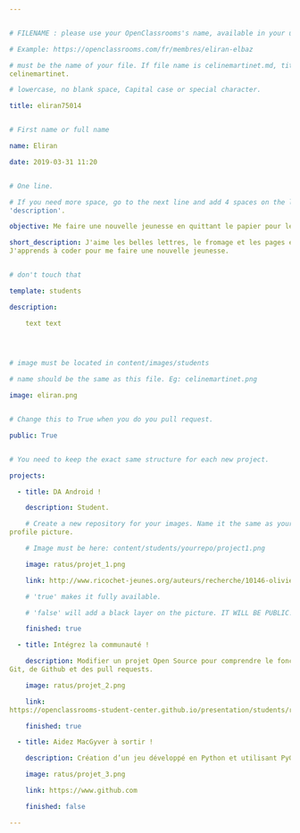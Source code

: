 ```yaml
---


# FILENAME : please use your OpenClassrooms's name, available in your url.

# Example: https://openclassrooms.com/fr/membres/eliran-elbaz

# must be the name of your file. If file name is celinemartinet.md, title is 
celinemartinet.

# lowercase, no blank space, Capital case or special character.

title: eliran75014


# First name or full name

name: Eliran

date: 2019-03-31 11:20


# One line.

# If you need more space, go to the next line and add 4 spaces on the left, as in 
'description'.

objective: Me faire une nouvelle jeunesse en quittant le papier pour le digital.

short_description: J'aime les belles lettres, le fromage et les pages écornées. 
J'apprends à coder pour me faire une nouvelle jeunesse.


# don't touch that

template: students

description:

    text text

    


# image must be located in content/images/students

# name should be the same as this file. Eg: celinemartinet.png

image: eliran.png


# Change this to True when you do you pull request.

public: True


# You need to keep the exact same structure for each new project.

projects:

  - title: DA Android !

    description: Student.

    # Create a new repository for your images. Name it the same as your nickname and 
profile picture.

    # Image must be here: content/students/yourrepo/project1.png

    image: ratus/projet_1.png

    link: http://www.ricochet-jeunes.org/auteurs/recherche/10146-olivier-vogel

    # 'true' makes it fully available.

    # 'false' will add a black layer on the picture. IT WILL BE PUBLIC!

    finished: true

  - title: Intégrez la communauté !

    description: Modifier un projet Open Source pour comprendre le fonctionnement de 
Git, de Github et des pull requests. 

    image: ratus/projet_2.png

    link: 
https://openclassrooms-student-center.github.io/presentation/students/ratus.html

    finished: true

  - title: Aidez MacGyver à sortir !

    description: Création d’un jeu développé en Python et utilisant PyGame.

    image: ratus/projet_3.png

    link: https://www.github.com

    finished: false

---
```

